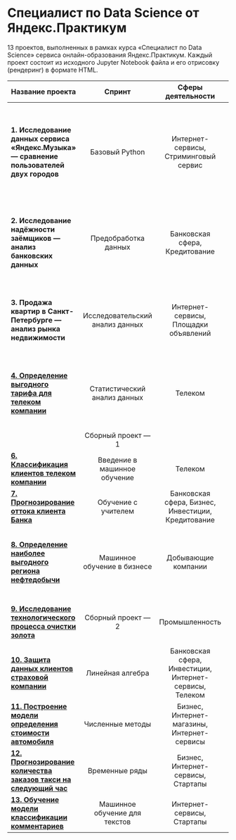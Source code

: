 # Специалист по Data Science от Яндекс.Практикум
13 проектов, выполненных в рамках курса «Специалист по Data Science» сервиса онлайн-образования Яндекс.Практикум. Каждый проект состоит из исходного Jupyter Notebook файла и его отрисовку (рендеринг) в формате HTML.

| Название проекта | Спринт | Сферы деятельности | Направление деятельности | Навыки и инструменты | Задачи проекта | Ключевые слова проекта |
| ------------- |:-------------:| :-----: | :-----: | :-----: | ----- | :-----: |
| **1. Исследование данных сервиса «Яндекс.Музыка» — сравнение пользователей двух городов** | Базовый Python | Интернет-сервисы, Стриминговый сервис | Data Analyst | Pandas, Python | На реальных данных Яндекс.Музыки c помощью библиотеки Pandas и её возможностей проверить данные и сравнить поведение и предпочтения пользователей двух столиц — Москвы и Санкт-Петербурга. | обработка данных, дубликаты, пропуски, логическая индексация, группировка, сортировка |
| **2. Исследование надёжности заёмщиков — анализ банковских данных** | Предобработка данных | Банковская сфера, Кредитование | Data Analyst, Финансовый аналитик | Pandas, Python, предобработка данных | На основе статистики о платёжеспособности клиентов исследовать влияет ли семейное положение и количество детей клиента на факт возврата кредита в срок | обработка данных, дубликаты, пропуски, категоризация, декомпозиция |
| **3. Продажа квартир в Санкт-Петербурге — анализ рынка недвижимости** | Исследовательский анализ данных | Интернет-сервисы, Площадки объявлений | Data Analyst, Fraud-аналитик, Маркетинг-аналитик | Matplotlib, Pandas, Python, визуализация данных, исследовательский анализ данных, предобработка данных | Используя данные сервиса Яндекс.Недвижимость, определить рыночную стоимость объектов недвижимости и типичные параметры квартир | обработка данных, histogram, boxplot, scattermatrix, категоризация, scatterplot,  фрод-мониторинг |
| **[4. Определение выгодного тарифа для телеком компании](statistical_data_analysis)** | Статистический анализ данных | Телеком | Data Analyst, Маркетинг-аналитик, Продуктовый аналитик | Matplotlib, NumPy, Pandas, Python, SciPy, описательная статистика, проверка статистических гипотез | На основе данных клиентов оператора сотовой связи проанализировать поведение клиентов и поиск оптимального тарифа | обработка данных, histogram, boxplot, статистический тест, критерий Стьюдента |
| | Сборный проект — 1 | | | | | |
| **[6. Классификация клиентов телеком компании](introduction_to_machine_learning)** | Введение в машинное обучение | Телеком | Классификация, Машинное обучение | Matplotlib, Pandas, Python, Scikit-learn | На основе данных предложить клиенту тариф | классификация, подбор гиперпараметров, выбор модели МО |
| **[7. Прогнозирование оттока клиента Банка](supervised_learning)** | Обучение с учителем | Банковская сфера, Бизнес, Инвестиции, Кредитование | Классификация, Машинное обучение | Matplotlib, Pandas, Scikit-learn | На основе данных из банка определить клиент, который может уйти | классификация, подбор гиперпараметров, выбор модели МО |
| **[8. Определение наиболее выгодного региона нефтедобычи](machine_learning_in_business)** | Машинное обучение в бизнесе | Добывающие компании | Машинное обучение, Разработка бизнес-модели, Регррессия, Финансовый аналитик | Pandas, Scikit-learn, бутстреп | На основе данных геологической разведки выбрать район добычи нефти | регрессия, разработка бизнес-модели, бутстреп |
| **[9. Исследование технологического процесса очистки золота](stand_alone_project_2)** | Сборный проект — 2 | Промышленность | Аналитик (универсал), Машинное обучение | Matplotlib, NumPy, Pandas, Python, Scikit-learn, исследовательский анализ данных | Спрогнозировать концентрацию золота при проведении процесса очистки золота | анализ данных, регрессия, кастомные метрики |
| **[10. Защита данных клиентов страховой компании](cryptography)** | Линейная алгебра | Банковская сфера, Инвестиции, Интернет-сервисы, Телеком | Машинное обучение | NumPy, Python, Scikit-learn | Разработка модели анонимизации персональных данных | линейная алгебра, регрессия |
| **[11. Построение модели определения стоимости автомобиля](gradient_boosting)** | Численные методы | Бизнес, Интернет-магазины, Интернет-сервисы | Машинное обучение | Pandas, Python, lightgbm | Разработка системы рекомендации стоимости автомобиля на основе его описания | градиентный бустинг, регрессия |
| **[12. Прогнозирование количества заказов такси на следующий час](time_series)** | Временные ряды | Бизнес, Интернет-сервисы, Стартапы | Машинное обучение | Pandas, Python, Scikit-learn, statsmodels | Разработка системы предсказания объема заказа | временные ряды, регрессия, предсказания |
| **[13. Обучение модели классификации комментариев](machine_learning_for_texts)** | Машинное обучение для текстов | Интернет-сервисы, Стартапы | NLP, Машинное обучение | BERT, Pandas, Python, nltk, tf-idf | Определение токсичности комментарии | обработка естественного языка, NLP |
